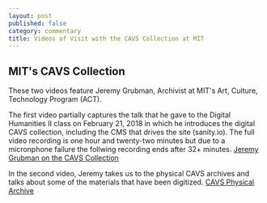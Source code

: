 ```yaml
---
layout: post
published: false
category: commentary
title: Videos of Visit with the CAVS Collection at MIT
---
```

## MIT's CAVS Collection

These two videos feature Jeremy Grubman, Archivist at MIT's Art, Culture, Technology Program (ACT).

The first video partially captures the talk that he gave to the Digital Humanities II class on February 21, 2018 in which he introduces the digital CAVS collection, including the CMS that drives the site (sanity.io). The full video recording is one hour and twenty-two minutes but due to a micronphone failure the follwing recording ends after 32+ minutes.
[Jeremy Grubman on the CAVS Collection](http://web.mit.edu/course/other/cms.s62/www/video/JGrubmanCAVS-Collection.mp4)

In the second video, Jeremy takes us to the physical CAVS archives and talks about some of the materials that have been digitized.
[CAVS Physical Archive](http://web.mit.edu/course/other/cms.s62/www/video/CAVSPhysicalArchive.mp4)



